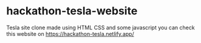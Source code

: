 # hackathon-tesla-website

Tesla site clone made using HTML CSS and some javascript 
you can check this website on https://hackathon-tesla.netlify.app/
